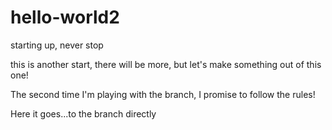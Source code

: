 # hello-world2
starting up, never stop

this is another start, there will be more, but let's make something out of this one!

The second time I'm playing with the branch, I promise to follow the rules!

Here it goes...to the branch directly

